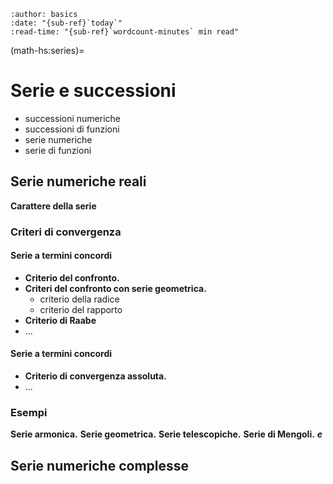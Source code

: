 ```{article-info}
:author: basics
:date: "{sub-ref}`today`"
:read-time: "{sub-ref}`wordcount-minutes` min read"
```

(math-hs:series)=
# Serie e successioni

- successioni numeriche
- successioni di funzioni
- serie numeriche
- serie di funzioni

## Serie numeriche reali

**Carattere della serie**

### Criteri di convergenza

#### Serie a termini concordi

- **Criterio del confronto.**
- **Criteri  del confronto con serie geometrica.**
  - criterio della radice
  - criterio del rapporto
- **Criterio di Raabe**
- ...

#### Serie a termini concordi

- **Criterio di convergenza assoluta.**
- ...

### Esempi

**Serie armonica.**
**Serie geometrica.**
**Serie telescopiche.**
**Serie di Mengoli.**
**$e$**

## Serie numeriche complesse


